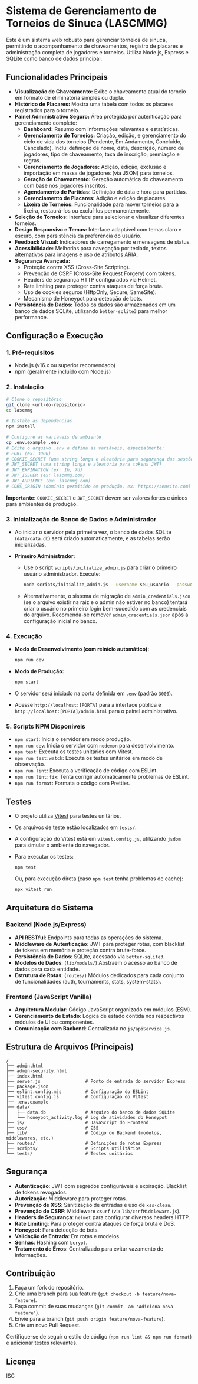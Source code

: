 # Sistema de Gerenciamento de Torneios de Sinuca (LASCMMG)

Este é um sistema web robusto para gerenciar torneios de sinuca, permitindo o acompanhamento de chaveamentos, registro de placares e administração completa de jogadores e torneios. Utiliza Node.js, Express e SQLite como banco de dados principal.

## Funcionalidades Principais

- **Visualização de Chaveamento:** Exibe o chaveamento atual do torneio em formato de eliminatória simples ou dupla.
- **Histórico de Placares:** Mostra uma tabela com todos os placares registrados para o torneio.
- **Painel Administrativo Seguro:** Área protegida por autenticação para gerenciamento completo:
  - **Dashboard:** Resumo com informações relevantes e estatísticas.
  - **Gerenciamento de Torneios:** Criação, edição, e gerenciamento do ciclo de vida dos torneios (Pendente, Em Andamento, Concluído, Cancelado). Inclui definição de nome, data, descrição, número de jogadores, tipo de chaveamento, taxa de inscrição, premiação e regras.
  - **Gerenciamento de Jogadores:** Adição, edição, exclusão e importação em massa de jogadores (via JSON) para torneios.
  - **Geração de Chaveamento:** Geração automática do chaveamento com base nos jogadores inscritos.
  - **Agendamento de Partidas:** Definição de data e hora para partidas.
  - **Gerenciamento de Placares:** Adição e edição de placares.
  - **Lixeira de Torneios:** Funcionalidade para mover torneios para a lixeira, restaurá-los ou excluí-los permanentemente.
- **Seleção de Torneios:** Interface para selecionar e visualizar diferentes torneios.
- **Design Responsivo e Temas:** Interface adaptável com temas claro e escuro, com persistência da preferência do usuário.
- **Feedback Visual:** Indicadores de carregamento e mensagens de status.
- **Acessibilidade:** Melhorias para navegação por teclado, textos alternativos para imagens e uso de atributos ARIA.
- **Segurança Avançada:**
  - Proteção contra XSS (Cross-Site Scripting).
  - Prevenção de CSRF (Cross-Site Request Forgery) com tokens.
  - Headers de segurança HTTP configurados via Helmet.
  - Rate limiting para proteger contra ataques de força bruta.
  - Uso de cookies seguros (HttpOnly, Secure, SameSite).
  - Mecanismo de Honeypot para detecção de bots.
- **Persistência de Dados:** Todos os dados são armazenados em um banco de dados SQLite, utilizando `better-sqlite3` para melhor performance.

## Configuração e Execução

### 1. Pré-requisitos

- Node.js (v16.x ou superior recomendado)
- npm (geralmente incluído com Node.js)

### 2. Instalação

```bash
# Clone o repositório
git clone <url-do-repositorio>
cd lascmmg

# Instale as dependências
npm install

# Configure as variáveis de ambiente
cp .env.example .env
# Edite o arquivo .env e defina as variáveis, especialmente:
# PORT (ex: 3000)
# COOKIE_SECRET (uma string longa e aleatória para segurança das sessões)
# JWT_SECRET (uma string longa e aleatória para tokens JWT)
# JWT_EXPIRATION (ex: 1h, 7d)
# JWT_ISSUER (ex: lascmmg.com)
# JWT_AUDIENCE (ex: lascmmg.com)
# CORS_ORIGIN (domínio permitido em produção, ex: https://seusite.com)
```

**Importante:** `COOKIE_SECRET` e `JWT_SECRET` devem ser valores fortes e únicos para ambientes de produção.

### 3. Inicialização do Banco de Dados e Administrador

- Ao iniciar o servidor pela primeira vez, o banco de dados SQLite (`data/data.db`) será criado automaticamente, e as tabelas serão inicializadas.
- **Primeiro Administrador:**

  - Use o script `scripts/initialize_admin.js` para criar o primeiro usuário administrador. Execute:

    ```bash
    node scripts/initialize_admin.js --username seu_usuario --password sua_senha_forte
    ```

  - Alternativamente, o sistema de migração de `admin_credentials.json` (se o arquivo existir na raiz e o admin não estiver no banco) tentará criar o usuário no primeiro login bem-sucedido com as credenciais do arquivo. Recomenda-se remover `admin_credentials.json` após a configuração inicial no banco.

### 4. Execução

- **Modo de Desenvolvimento (com reinício automático):**

  ```bash
  npm run dev
  ```

- **Modo de Produção:**

  ```bash
  npm start
  ```

- O servidor será iniciado na porta definida em `.env` (padrão `3000`).
- Acesse `http://localhost:[PORTA]` para a interface pública e `http://localhost:[PORTA]/admin.html` para o painel administrativo.

### 5. Scripts NPM Disponíveis

- `npm start`: Inicia o servidor em modo produção.
- `npm run dev`: Inicia o servidor com `nodemon` para desenvolvimento.
- `npm test`: Executa os testes unitários com Vitest.
- `npm run test:watch`: Executa os testes unitários em modo de observação.
- `npm run lint`: Executa a verificação de código com ESLint.
- `npm run lint:fix`: Tenta corrigir automaticamente problemas de ESLint.
- `npm run format`: Formata o código com Prettier.

## Testes

- O projeto utiliza [Vitest](https://vitest.dev/) para testes unitários.
- Os arquivos de teste estão localizados em `tests/`.
- A configuração do Vitest está em `vitest.config.js`, utilizando `jsdom` para simular o ambiente do navegador.
- Para executar os testes:

  ```bash
  npm test
  ```

  Ou, para execução direta (caso `npm test` tenha problemas de cache):

  ```bash
  npx vitest run
  ```

## Arquitetura do Sistema

### Backend (Node.js/Express)

- **API RESTful**: Endpoints para todas as operações do sistema.
- **Middleware de Autenticação**: JWT para proteger rotas, com blacklist de tokens em memória e proteção contra brute-force.
- **Persistência de Dados**: SQLite, acessado via `better-sqlite3`.
- **Modelos de Dados**: (`lib/models/`) Abstraem o acesso ao banco de dados para cada entidade.
- **Estrutura de Rotas**: (`routes/`) Módulos dedicados para cada conjunto de funcionalidades (auth, tournaments, stats, system-stats).

### Frontend (JavaScript Vanilla)

- **Arquitetura Modular**: Código JavaScript organizado em módulos (ESM).
- **Gerenciamento de Estado**: Lógica de estado contida nos respectivos módulos de UI ou componentes.
- **Comunicação com Backend**: Centralizada no `js/apiService.js`.

## Estrutura de Arquivos (Principais)

```
/
├── admin.html
├── admin-security.html
├── index.html
├── server.js                 # Ponto de entrada do servidor Express
├── package.json
├── eslint.config.mjs         # Configuração do ESLint
├── vitest.config.js          # Configuração do Vitest
├── .env.example
├── data/
│   ├── data.db               # Arquivo do banco de dados SQLite
│   └── honeypot_activity.log # Log de atividades do Honeypot
├── js/                       # JavaScript do Frontend
├── css/                      # CSS
├── lib/                      # Código do Backend (modelos, middlewares, etc.)
├── routes/                   # Definições de rotas Express
├── scripts/                  # Scripts utilitários
└── tests/                    # Testes unitários
```

## Segurança

- **Autenticação**: JWT com segredos configuráveis e expiração. Blacklist de tokens revogados.
- **Autorização**: Middleware para proteger rotas.
- **Prevenção de XSS**: Sanitização de entradas e uso de `xss-clean`.
- **Prevenção de CSRF**: Middleware `csurf` (via `lib/csrfMiddleware.js`).
- **Headers de Segurança**: `helmet` para configurar diversos headers HTTP.
- **Rate Limiting**: Para proteger contra ataques de força bruta e DoS.
- **Honeypot**: Para detecção de bots.
- **Validação de Entrada**: Em rotas e modelos.
- **Senhas**: Hashing com `bcrypt`.
- **Tratamento de Erros**: Centralizado para evitar vazamento de informações.

## Contribuição

1. Faça um fork do repositório.
2. Crie uma branch para sua feature (`git checkout -b feature/nova-feature`).
3. Faça commit de suas mudanças (`git commit -am 'Adiciona nova feature'`).
4. Envie para a branch (`git push origin feature/nova-feature`).
5. Crie um novo Pull Request.

Certifique-se de seguir o estilo de código (`npm run lint && npm run format`) e adicionar testes relevantes.

## Licença

ISC
